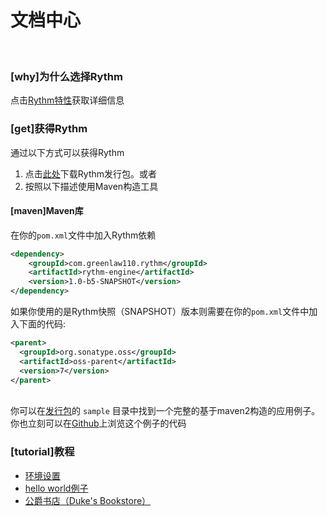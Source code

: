# 文档中心
﻿
### [why]为什么选择Rythm

点击[Rythm特性](feature.md)获取详细信息

### [get]获得Rythm

通过以下方式可以获得Rythm

1. 点击[此处](/dist/rythm-engine-1.0-b5-SNAPSHOT-dist.zip)下载Rythm发行包。或者
1. 按照以下描述使用Maven构造工具

#### [maven]Maven库

在你的`pom.xml`文件中加入Rythm依赖

```xml
<dependency>
    <groupId>com.greenlaw110.rythm</groupId>
    <artifactId>rythm-engine</artifactId>
    <version>1.0-b5-SNAPSHOT</version>
</dependency>
```
    
如果你使用的是Rythm快照（SNAPSHOT）版本则需要在你的`pom.xml`文件中加入下面的代码:

```xml
<parent>
  <groupId>org.sonatype.oss</groupId>
  <artifactId>oss-parent</artifactId>
  <version>7</version>
</parent>
```
    
<br/>
    
<div class="alert alert-info"><i class="icon-info-sign" style="font-size: 120%"></i>
你可以在<a href="/dist/rythm-engine-1.0-b5-SNAPSHOT-dist.zip">发行包</a>的 <code>sample</code> 目录中找到一个完整的基于maven2构造的应用例子。你也立刻可以在<a target="_blank" href="https://github.com/greenlaw110/Rythm/tree/1.0/samples/MavnSampleProject">Github</a>上浏览这个例子的代码
</div>

### [tutorial]教程

* [环境设置](tutorial.md#env)
* [hello world例子](tutorial.md#hello)
* [公爵书店（Duke's Bookstore）](tutorial.md#bookstore)

